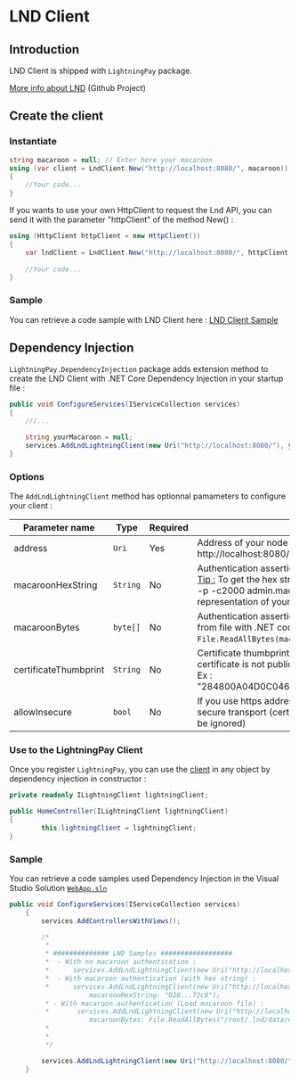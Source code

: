 # LND Client

## Introduction

LND Client is shipped with `LightningPay` package.

[More info about LND](https://github.com/lightningnetwork/lnd) (Github Project)

## Create the client

### Instantiate

```c#
string macaroon = null; // Enter here your macaroon
using (var client = LndClient.New("http://localhost:8080/", macaroon))
{
	//Your code...
}
```

If you wants to use your own HttpClient to request the Lnd API, you can send it with the parameter "httpClient" of the method New() : 

```c#
using (HttpClient httpClient = new HttpClient())
{
	var lndClient = LndClient.New("http://localhost:8080/", httpClient: httpClient);
    
	//Your code...
}
```

### Sample

You can retrieve a code sample with LND Client here : [LND Client Sample](/samples/LightningPay.Samples.Console/LndClientSample.cs)

## Dependency Injection

`LightningPay.DependencyInjection` package adds extension method to create the LND Client with .NET Core Dependency Injection in your startup file : 

```c#
public void ConfigureServices(IServiceCollection services)
{
	///...

	string yourMacaroon = null;
	services.AddLndLightningClient(new Uri("http://localhost:8080/"), yourMacaroon);
}


```

### Options

The `AddLndLightningClient` method has optionnal pamameters to configure your client : 

| Parameter name        | Type     | Required | Description                                                  |
| --------------------- | -------- | -------- | ------------------------------------------------------------ |
| address               | `Uri`    | Yes      | Address of your node server with port (example : http://localhost:8080/) |
| macaroonHexString     | `String` | No       | Authentication assertion in hex string format<br /><u>Tip :</u> To get the hex string of your, type the command xxd -p -c2000 admin.macaroon to get the hex representation of your file. |
| macaroonBytes         | `byte[]` | No       | Authentication assertion in Byte array (to load macaron from file with .NET code `File.ReadAllBytes(macaroonFilePath)` ) |
| certificateThumbprint | `String` | No       | Certificate thumbprint used for your https address if the certificate is not public<br />Ex : "284800A04D0C046636EBE60C37A4F527B8B550F3" |
| allowInsecure         | `bool`   | No       | If you use https address, determine if you allow non secure transport (certificateThumbprint parameter will be ignored) |

### Use to the LightningPay Client

Once you register `LightningPay`, you can use the [client](/documentation/client.md) in any object by dependency injection in constructor : 

```c#
private readonly ILightningClient lightningClient;

public HomeController(ILightningClient lightningClient)
{
        this.lightningClient = lightningClient;
}
```

### Sample

You can retrieve a code samples used Dependency Injection in the Visual Studio Solution [`WebApp.sln`](/samples)

```c#
public void ConfigureServices(IServiceCollection services)
    {
        services.AddControllersWithViews();

        /*
         * 
         * ############## LND Samples ##################
         *  - With no macaroon authentication : 
         *      services.AddLndLightningClient(new Uri("http://localhost:8080/"));
         *  - With macaroon authentication (with hex string) : 
         *      services.AddLndLightningClient(new Uri("http://localhost:8080/"),
                    macaroonHexString: "020...72c8");
         * - With macaroon authentication (Load macaroon file) : 
         *       services.AddLndLightningClient(new Uri("http://localhost:8080/"),
                    macaroonBytes: File.ReadAllBytes("/root/.lnd/data/chain/bitcoin/mainnet/invoice.macaroon"));
         * 
         * 
         */

        services.AddLndLightningClient(new Uri("http://localhost:8080/"));
    }
```